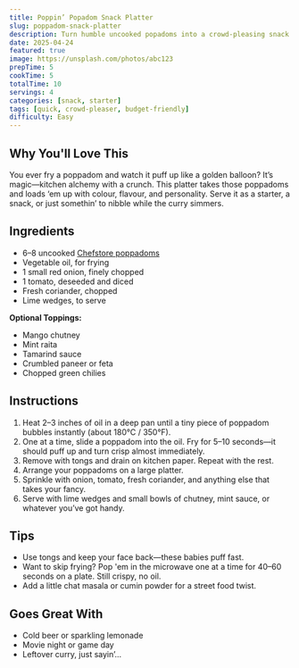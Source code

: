 ```yaml
---
title: Poppin’ Popadom Snack Platter
slug: poppadom-snack-platter
description: Turn humble uncooked popadoms into a crowd-pleasing snack board with dips, toppings, and spice. Fast, crispy, and endlessly customizable.
date: 2025-04-24
featured: true
image: https://unsplash.com/photos/abc123
prepTime: 5
cookTime: 5
totalTime: 10
servings: 4
categories: [snack, starter]
tags: [quick, crowd-pleaser, budget-friendly]
difficulty: Easy
---
```


## Why You'll Love This

You ever fry a poppadom and watch it puff up like a golden balloon? It’s magic—kitchen alchemy with a crunch. This platter takes those poppadoms and loads ‘em up with colour, flavour, and personality. Serve it as a starter, a snack, or just somethin’ to nibble while the curry simmers.

## Ingredients

- 6–8 uncooked [Chefstore poppadoms](https://www.thechefstoreuk.com/products/triple-lion-plain-uncooked-poppadoms1kg?_pos=1&_sid=4a1d4b8a3&_ss=r)  
- Vegetable oil, for frying  
- 1 small red onion, finely chopped  
- 1 tomato, deseeded and diced  
- Fresh coriander, chopped  
- Lime wedges, to serve  

**Optional Toppings:**  
- Mango chutney  
- Mint raita  
- Tamarind sauce  
- Crumbled paneer or feta  
- Chopped green chilies  

## Instructions

1. Heat 2–3 inches of oil in a deep pan until a tiny piece of poppadom bubbles instantly (about 180°C / 350°F).
2. One at a time, slide a poppadom into the oil. Fry for 5–10 seconds—it should puff up and turn crisp almost immediately.
3. Remove with tongs and drain on kitchen paper. Repeat with the rest.
4. Arrange your poppadoms on a large platter.
5. Sprinkle with onion, tomato, fresh coriander, and anything else that takes your fancy.
6. Serve with lime wedges and small bowls of chutney, mint sauce, or whatever you’ve got handy.

## Tips

- Use tongs and keep your face back—these babies puff fast.
- Want to skip frying? Pop 'em in the microwave one at a time for 40–60 seconds on a plate. Still crispy, no oil.
- Add a little chat masala or cumin powder for a street food twist.

## Goes Great With

- Cold beer or sparkling lemonade  
- Movie night or game day  
- Leftover curry, just sayin’...